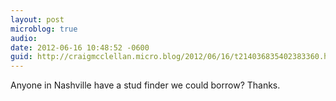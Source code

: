 ```yaml
---
layout: post
microblog: true
audio: 
date: 2012-06-16 10:48:52 -0600
guid: http://craigmcclellan.micro.blog/2012/06/16/t214036835402383360.html
---
```

Anyone in Nashville have a stud finder we could borrow? Thanks.
